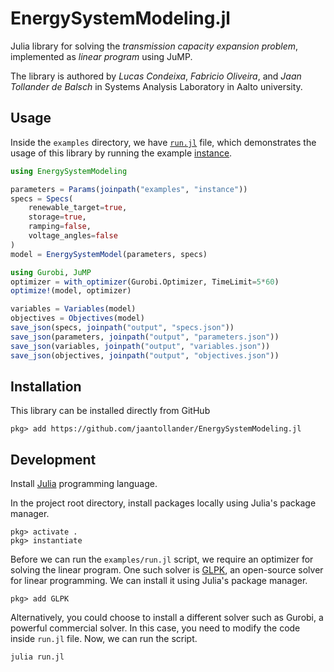 # EnergySystemModeling.jl
Julia library for solving the *transmission capacity expansion problem*, implemented as *linear program* using JuMP.

The library is authored by *Lucas Condeixa*, *Fabricio Oliveira*, and *Jaan Tollander de Balsch* in Systems Analysis Laboratory in Aalto university.


## Usage
Inside the `examples` directory, we have [`run.jl`](./examples/run.jl) file, which demonstrates the usage of this library by running the example [instance](./examples/instance).

```julia
using EnergySystemModeling

parameters = Params(joinpath("examples", "instance"))
specs = Specs(
    renewable_target=true,
    storage=true,
    ramping=false,
    voltage_angles=false
)
model = EnergySystemModel(parameters, specs)

using Gurobi, JuMP
optimizer = with_optimizer(Gurobi.Optimizer, TimeLimit=5*60)
optimize!(model, optimizer)

variables = Variables(model)
objectives = Objectives(model)
save_json(specs, joinpath("output", "specs.json"))
save_json(parameters, joinpath("output", "parameters.json"))
save_json(variables, joinpath("output", "variables.json"))
save_json(objectives, joinpath("output", "objectives.json"))
```

## Installation
This library can be installed directly from GitHub
```
pkg> add https://github.com/jaantollander/EnergySystemModeling.jl
```


## Development
Install [Julia](https://julialang.org/) programming language.

In the project root directory, install packages locally using Julia's package manager.
```
pkg> activate .
pkg> instantiate
```

Before we can run the `examples/run.jl` script, we require an optimizer for solving the linear program. One such solver is [GLPK](https://github.com/JuliaOpt/GLPK.jl), an open-source solver for linear programming. We can install it using Julia's package manager.
```
pkg> add GLPK
```

Alternatively, you could choose to install a different solver such as Gurobi, a powerful commercial solver. In this case, you need to modify the code inside `run.jl` file. Now, we can run the script.
```bash
julia run.jl
```
